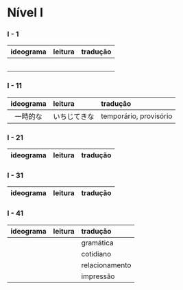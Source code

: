 # Nível I


### I - 1

| ideograma | leitura | tradução |
|:---------:|:--------|:---------|
|  |  |  |
|  |  |  |
|  |  |  |
|  |  |  |
|  |  |  |


### I - 11

| ideograma | leitura | tradução |
|:---------:|:--------|:---------|
| 一時的な | いちじてきな | temporário, provisório |


### I - 21

| ideograma | leitura | tradução |
|:---------:|:--------|:---------|



### I - 31

| ideograma | leitura | tradução |
|:---------:|:--------|:---------|

### I - 41

| ideograma | leitura | tradução |
|:---------:|:--------|:---------|
|  |  | gramática |
|  |  | cotidiano |
|  |  | relacionamento |
|  |  | impressão |
